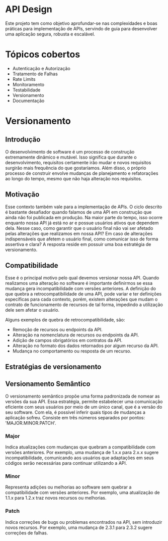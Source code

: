 # API Design

Este projeto tem como objetivo aprofundar-se nas complexidades e boas práticas para implementação de APIs, servindo de guia
para desenvolver uma aplicação segura, robusta e escalável.

# Tópicos cobertos

- Autenticação e Autorização
- Tratamento de Falhas
- Rate Limits
- Monitoramento
- Testabilidade
- Versionamento
- Documentação

# Versionamento

## Introdução
O desenvolvimento de software é um processo de construção extremamente dinâmico e
mutável. Isso significa que durante o desenvolvimento, requisitos certamente irão mudar
e novos requisitos surgirão mais frequência do que gostaríamos. Além disso, o próprio
processo de construir envolve mudanças de planejamento e refatorações ao longo
do tempo, mesmo que não haja alteração nos requisitos.

## Motivação
Esse contexto também vale para a implementação de APIs. O ciclo descrito é bastante
desafiador quando falamos de uma API em construção que ainda não foi publicada em
produção. Na maior parte do tempo, isso ocorre enquanto nossa API já está no ar
e possue usuários ativos que dependem dela. Nesse caso, como garantir que o usuário final 
não vai ser afetado pelas alterações que realizamos em nossa API? Em caso de alterações 
indispensáveis que afetem o usuário final, como comunicar isso de forma assertiva e 
clara? A resposta reside em possuir uma boa estratégia de versionamento.

## Compatibilidade
Esse é o principal motivo pelo qual devemos versionar nossa API. Quando realizamos uma alteração
no software é importante definirmos se essa mudança gera incompatibilidade com versões anteriores.
A definição do que quebra a retrocompatibilidade de uma API, pode variar e ter definições 
específicas para cada contexto, porém, existem alterações que mudam o contrato de funcionamento de 
recursos de tal forma, impedindo a utilização dele sem afetar o usuário.

Alguns exemplos de quebra de retrocompatibilidade, são:
- Remoção de recursos ou endpoints da API.
- Alteração na nomenclatura de recursos ou endpoints da API.
- Adição de campos obrigatórios em contratos da API.
- Alteração no formato dos dados retornados por algum recurso da API.
- Mudança no comportamento ou resposta de um recurso.

## Estratégias de versionamento
## Versionamento Semântico
O versionamento semântico propõe uma forma padronizada de nomear as versões da sua API. Essa
estratégia, permite estabelecer uma comunicação eficiente com seus usuários por meio de um único
canal, que é a versão do seu software. Com ela, é possível inferir quais tipos de mudanças 
a aplicação sofreu. Consiste em três números separados por pontos: 'MAJOR.MINOR.PATCH'.
### Major
Indica atualizações com mudanças que quebram a compatibilidade com versões anteriores. Por exemplo, 
uma mudança de 1.x.x para 2.x.x sugere incompatibilidade, comunicando aos usuários que adaptações 
em seus códigos serão necessárias para continuar utilizando a API.
### Minor
Representa adições ou melhorias ao software sem quebrar a compatibilidade com versões anteriores. 
Por exemplo, uma atualização de 1.1.x para 1.2.x traz novos recursos ou melhorias.
### Patch
Indica correções de bugs ou problemas encontrados na API, sem introduzir novos recursos. Por exemplo, 
uma mudança de 2.3.1 para 2.3.2 sugere correções de falhas.
